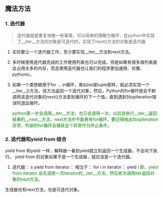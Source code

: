 ## 魔法方法

### 1. 迭代器
>迭代器就是重复地做一些事情，可以简单的理解为循环，在python中实现了__iter__方法的对象是可迭代的，实现了next()方法的对象是迭代器

1. 实际要让一个迭代器工作，至少要实现\_\_iter\_\_方法和next方法。

2. 多时候使用迭代器完成的工作使用列表也可以完成，但是如果有很多值列表就会占用太多的内存，而且使用迭代器也让我们的程序更加通用、优雅、pythonic。

3. 如果一个类想被用于for ... in循环，类似list或tuple那样，就必须实现一个\_\_iter\_\_()方法，该方法返回一个迭代对象，然后，Python的for循环就会不断调用该迭代对象的next()方法拿到循环的下一个值，直到遇到StopIteration错误时退出循环。

	<font color=green>python第一步会调用\_\_iter\_\_方法，也只会调用一次，以后会执行\_\_iter\_\_返回结果的\_\_next\_\_方法，next方法中不能再有for循环，要记得抛出StopIteration异常，外层的for循环会捕获这个异常作为终止条件。</font>

	
### 2. 迭代器和yield from 结合
yield from 和yield 一样，解释器一看到yield就立刻返回一个生成器，不会向下执行。
yield from 的对象如果不是一个生成器，就应该是一个迭代器。
1. 迭代器：
s
	yield from iterator： 
	相当于：
	for i in iterator：
		yield i
<font color=green>即，yield from iterator 会先调用一次iterator的\_\_iter\_\_方法，然后依次调用iter返回对象的next方法。</font>

生成器也有next方法，也是可迭代对象。
		